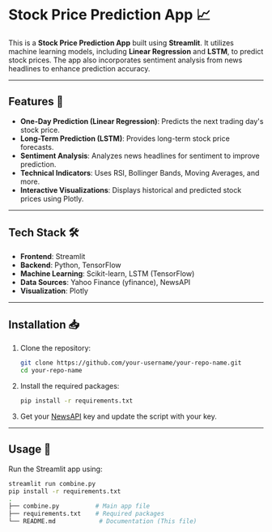 # Stock Price Prediction App 📈

This is a **Stock Price Prediction App** built using **Streamlit**. It utilizes machine learning models, including **Linear Regression** and **LSTM**, to predict stock prices. The app also incorporates sentiment analysis from news headlines to enhance prediction accuracy.

---

## Features 🚀

- **One-Day Prediction (Linear Regression)**: Predicts the next trading day's stock price.
- **Long-Term Prediction (LSTM)**: Provides long-term stock price forecasts.
- **Sentiment Analysis**: Analyzes news headlines for sentiment to improve prediction.
- **Technical Indicators**: Uses RSI, Bollinger Bands, Moving Averages, and more.
- **Interactive Visualizations**: Displays historical and predicted stock prices using Plotly.

---

## Tech Stack 🛠️

- **Frontend**: Streamlit
- **Backend**: Python, TensorFlow
- **Machine Learning**: Scikit-learn, LSTM (TensorFlow)
- **Data Sources**: Yahoo Finance (yfinance), NewsAPI
- **Visualization**: Plotly

---

## Installation 📥

1. Clone the repository:
    ```bash
    git clone https://github.com/your-username/your-repo-name.git
    cd your-repo-name
    ```
2. Install the required packages:
    ```bash
    pip install -r requirements.txt
    ```
3. Get your [NewsAPI](https://newsapi.org/) key and update the script with your key.

---

## Usage 🚀

Run the Streamlit app using:
```bash
streamlit run combine.py
pip install -r requirements.txt
.
├── combine.py          # Main app file
├── requirements.txt    # Required packages
└── README.md            # Documentation (This file)
